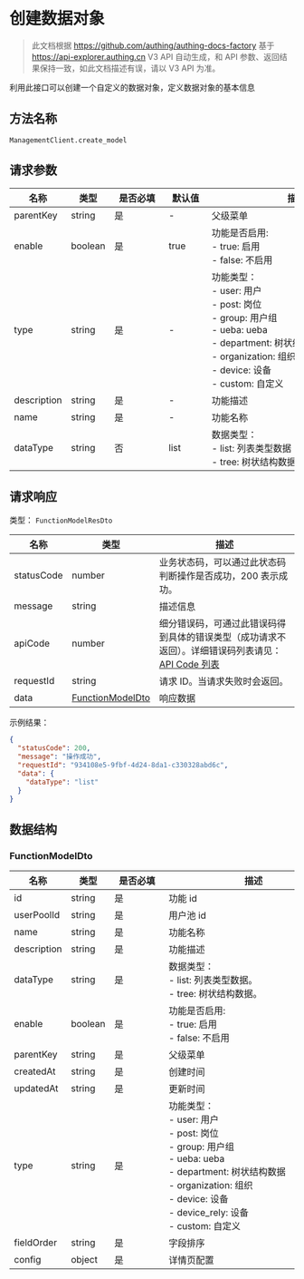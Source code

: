# 创建数据对象

<!--
  警告⚠️：
  不要直接修改该文档，
  https://github.com/Authing/authing-docs-factory
  使用该项目进行生成
-->

<LastUpdated />

> 此文档根据 https://github.com/authing/authing-docs-factory 基于 https://api-explorer.authing.cn V3 API 自动生成，和 API 参数、返回结果保持一致，如此文档描述有误，请以 V3 API 为准。

利用此接口可以创建一个自定义的数据对象，定义数据对象的基本信息

## 方法名称

`ManagementClient.create_model`

## 请求参数

| 名称 | 类型 | <div style="width:80px">是否必填</div> | <div style="width:60px">默认值</div> | <div style="width:300px">描述</div> | <div style="width:200px">示例值</div> |
| ---- | ---- | ---- | ---- | ---- | ---- |
| parentKey | string | 是 | - | 父级菜单  |  |
| enable | boolean | 是 | true | 功能是否启用:<br>    - true: 启用<br>    - false: 不启用<br>      |  |
| type | string | 是 | - | 功能类型：<br>    - user: 用户<br>    - post: 岗位<br>    - group: 用户组<br>    - ueba: ueba<br>    - department: 树状结构数据<br>    - organization: 组织<br>    - device: 设备<br>    - custom: 自定义<br>      |  |
| description | string | 是 | - | 功能描述  | `会员等级` |
| name | string | 是 | - | 功能名称  |  |
| dataType | string | 否 | list | 数据类型：<br>    - list: 列表类型数据<br>    - tree: 树状结构数据<br>      | `list` |




## 请求响应

类型： `FunctionModelResDto`

| 名称 | 类型 | 描述 |
| ---- | ---- | ---- |
| statusCode | number | 业务状态码，可以通过此状态码判断操作是否成功，200 表示成功。 |
| message | string | 描述信息 |
| apiCode | number | 细分错误码，可通过此错误码得到具体的错误类型（成功请求不返回）。详细错误码列表请见：[API Code 列表](https://api-explorer.authing.cn/?tag=group/%E5%BC%80%E5%8F%91%E5%87%86%E5%A4%87#tag/%E5%BC%80%E5%8F%91%E5%87%86%E5%A4%87/%E9%94%99%E8%AF%AF%E5%A4%84%E7%90%86/apiCode) |
| requestId | string | 请求 ID。当请求失败时会返回。 |
| data | <a href="#FunctionModelDto">FunctionModelDto</a> | 响应数据 |



示例结果：

```json
{
  "statusCode": 200,
  "message": "操作成功",
  "requestId": "934108e5-9fbf-4d24-8da1-c330328abd6c",
  "data": {
    "dataType": "list"
  }
}
```

## 数据结构


### <a id="FunctionModelDto"></a> FunctionModelDto

| 名称 | 类型 | <div style="width:80px">是否必填</div> | <div style="width:300px">描述</div> | <div style="width:200px">示例值</div> |
| ---- |  ---- | ---- | ---- | ---- |
| id | string | 是 | 功能 id   |  |
| userPoolId | string | 是 | 用户池 id   |  |
| name | string | 是 | 功能名称   |  |
| description | string | 是 | 功能描述   |  |
| dataType | string | 是 | 数据类型：<br>    - list: 列表类型数据。<br>    - tree: 树状结构数据。<br>       | list |
| enable | boolean | 是 | 功能是否启用:<br>    - true: 启用<br>    - false: 不启用<br>       |  |
| parentKey | string | 是 | 父级菜单   |  |
| createdAt | string | 是 | 创建时间   |  |
| updatedAt | string | 是 | 更新时间   |  |
| type | string | 是 | 功能类型：<br>    - user: 用户<br>    - post: 岗位<br>    - group: 用户组<br>    - ueba: ueba<br>    - department: 树状结构数据<br>    - organization: 组织<br>    - device: 设备<br>    - device_rely: 设备<br>    - custom: 自定义<br>       | ueba |
| fieldOrder | string | 是 | 字段排序   |  |
| config | object | 是 | 详情页配置   |  |


